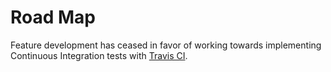 # Road Map

Feature development has ceased in favor of working towards implementing
Continuous Integration tests with [Travis CI](https://travis-ci.org/).
